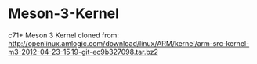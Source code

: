 Meson-3-Kernel
==============

c71+ Meson 3 Kernel
cloned from: http://openlinux.amlogic.com/download/linux/ARM/kernel/arm-src-kernel-m3-2012-04-23-15.19-git-ec9b327098.tar.bz2
